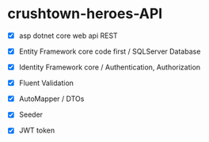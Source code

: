# crushtown-heroes-API

- [x] asp dotnet core web api REST
- [x] Entity Framework core code first / SQLServer Database
- [x] Identity Framework core / Authentication, Authorization
- [x] Fluent Validation
- [x] AutoMapper / DTOs
- [x] Seeder
- [x] JWT token
 
